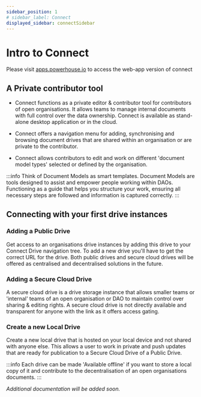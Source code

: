 ```yaml
---
sidebar_position: 1
# sidebar_label: Connect
displayed_sidebar: connectSidebar
---
```


# Intro to Connect

Please visit [apps.powerhouse.io](https://apps.powerhouse.io/) to access the web-app version of connect

## A Private contributor tool

- Connect functions as a private editor & contributor tool for contributors of open organisations. It allows teams to manage internal documents with full control over the data ownership. Connect is available as stand-alone desktop application or in the cloud.

- Connect offers a navigation menu for adding, synchronising and browsing document drives that are shared within an organisation or are private to the contributor. 

- Connect allows contributors to edit and work on different 'document model types' selected or defined by the organisation. 

:::info
Think of Document Models as smart templates. Document Models are tools designed to assist and empower people working within DAOs. Functioning as a guide that helps you structure your work, ensuring all necessary steps are followed and information is captured correctly.
:::

## Connecting with your first drive instances

### Adding a Public Drive

Get access to an organisations drive instances by adding this drive to your Connect Drive navigation tree. To add a new drive you'll have to get the correct URL for the drive. Both public drives and secure cloud drives will be offered as centralised and decentralised solutions in the future. 

### Adding a Secure Cloud Drive

A secure cloud drive is a drive storage instance that allows smaller teams or 'internal' teams of an open organisation or DAO to maintain control over sharing & editing rights. A secure cloud drive is not directly available and transparent for anyone with the link as it offers access gating. 

### Create a new Local Drive

Create a new local drive that is hosted on your local device and not shared with anyone else. This allows a user to work in private and push updates that are ready for publication to a Secure Cloud Drive of a Public Drive.

:::info
Each drive can be made 'Available offline' if you want to store a local copy of it and contribute to the decentralisation of an open organisations documents. 
:::

*Additional documentation will be added soon.*